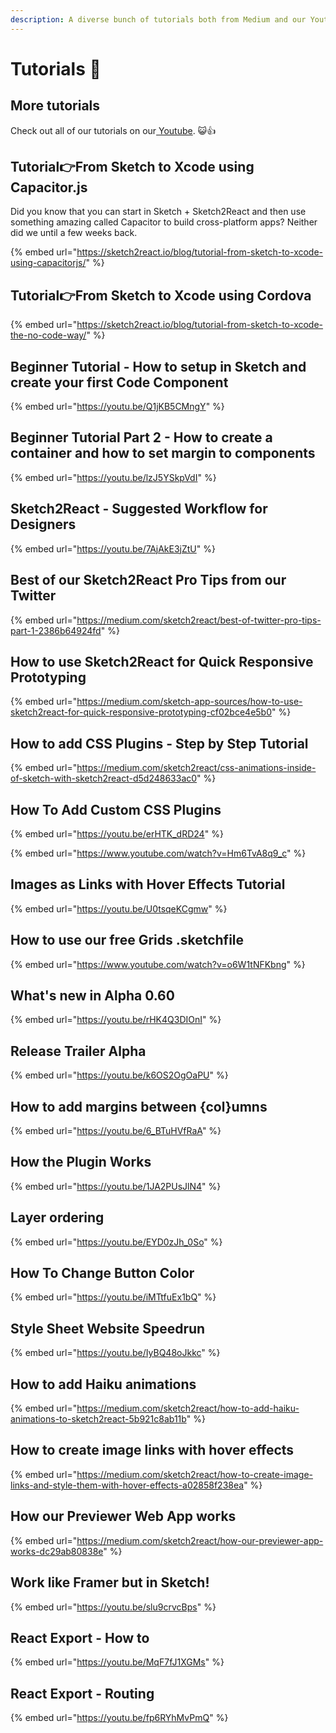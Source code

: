 ```yaml
---
description: A diverse bunch of tutorials both from Medium and our Youtube.
---
```


# Tutorials 📼

## More tutorials

Check out all of our tutorials on our[ Youtube](https://www.youtube.com/c/Sketch2React/featured). 😺👍

## Tutorial👉From Sketch to Xcode using Capacitor.js

Did you know that you can start in Sketch + Sketch2React and then use something amazing called Capacitor to build cross-platform apps? Neither did we until a few weeks back. 

{% embed url="https://sketch2react.io/blog/tutorial-from-sketch-to-xcode-using-capacitorjs/" %}

## Tutorial👉From Sketch to Xcode using Cordova

{% embed url="https://sketch2react.io/blog/tutorial-from-sketch-to-xcode-the-no-code-way/" %}

## Beginner Tutorial - How to setup in Sketch and create your first Code Component

{% embed url="https://youtu.be/Q1jKB5CMngY" %}

## Beginner Tutorial Part 2 - How to create a container and how to set margin to components

{% embed url="https://youtu.be/lzJ5YSkpVdI" %}

## Sketch2React - Suggested Workflow for Designers

{% embed url="https://youtu.be/7AjAkE3jZtU" %}

## Best of our Sketch2React Pro Tips from our Twitter

{% embed url="https://medium.com/sketch2react/best-of-twitter-pro-tips-part-1-2386b64924fd" %}

## How to use Sketch2React for Quick Responsive Prototyping <a href="089e" id="089e"></a>

{% embed url="https://medium.com/sketch-app-sources/how-to-use-sketch2react-for-quick-responsive-prototyping-cf02bce4e5b0" %}

## How to add CSS Plugins - Step by Step Tutorial <a href="7b59" id="7b59"></a>

{% embed url="https://medium.com/sketch2react/css-animations-inside-of-sketch-with-sketch2react-d5d248633ac0" %}

## How To Add Custom CSS Plugins

{% embed url="https://youtu.be/erHTK_dRD24" %}

{% embed url="https://www.youtube.com/watch?v=Hm6TvA8q9_c" %}

## Images as Links with Hover Effects Tutorial

{% embed url="https://youtu.be/U0tsqeKCgmw" %}

## How to use our free Grids .sketchfile

{% embed url="https://www.youtube.com/watch?v=o6W1tNFKbng" %}

## What's new in Alpha 0.60

{% embed url="https://youtu.be/rHK4Q3DIOnI" %}

## Release Trailer Alpha

{% embed url="https://youtu.be/k6OS2OgOaPU" %}

## How to add margins between {col}umns

{% embed url="https://youtu.be/6_BTuHVfRaA" %}

##  How the Plugin Works

{% embed url="https://youtu.be/1JA2PUsJlN4" %}

## Layer ordering

{% embed url="https://youtu.be/EYD0zJh_0So" %}

## How To Change Button Color

{% embed url="https://youtu.be/iMTtfuEx1bQ" %}

## Style Sheet Website Speedrun

{% embed url="https://youtu.be/IyBQ48oJkkc" %}

## How to add Haiku animations

{% embed url="https://medium.com/sketch2react/how-to-add-haiku-animations-to-sketch2react-5b921c8ab11b" %}

## How to create image links with hover effects <a href="a549" id="a549"></a>

{% embed url="https://medium.com/sketch2react/how-to-create-image-links-and-style-them-with-hover-effects-a02858f238ea" %}

## How our Previewer Web App works <a href="d106" id="d106"></a>

{% embed url="https://medium.com/sketch2react/how-our-previewer-app-works-dc29ab80838e" %}

## Work like Framer but in Sketch!

{% embed url="https://youtu.be/slu9crvcBps" %}

## React Export - How to

{% embed url="https://youtu.be/MqF7fJ1XGMs" %}

## React Export - Routing

{% embed url="https://youtu.be/fp6RYhMvPmQ" %}

